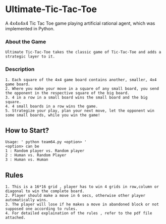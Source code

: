 # Ultimate-Tic-Tac-Toe
A 4x4x4x4 Tic Tac Toe game playing artificial rational agent, which was implemented in Python.

### About the Game
```
Ultimate Tic-Tac-Toe takes the classic game of Tic-Tac-Toe and adds a strategic layer to it.
```

### Description
```
1. Each square of the 4x4 game board contains another, smaller, 4x4 game board. 
2. Where you make your move in a square of any small board, you send the opponent in the respective square of the big board. 
3. 4 in a row in a small board wins the small board and the big square. 
4. 4 small boards in a row wins the game. 
5. Strategize your play, plan your next move, let the opponent win some small boards, while you win the game! 
```

## How to Start?
```
Usage: ' python team64.py <option> '
<option> can be 
1 : Random player vs. Random player
2 : Human vs. Random Player
3 : Human vs. Human
```
## Rules
```
1. This is a 16*16 grid , player has to win 4 grids in row,column or diagonal to win the complete board.
2. Player should make a move in 6 secs, otherwise other player automatically wins.
3. The player will lose if he makes a move in abandoned block or not supposed one according to rules.
4. For detailed explaination of the rules , refer to the pdf file attached.
